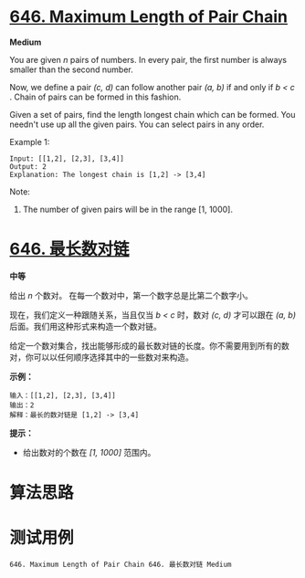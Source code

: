 # [646. Maximum Length of Pair Chain][enTitle]

**Medium**

You are given  *n*  pairs of numbers. In every pair, the first number is always smaller than the second number.

Now, we define a pair  *(c, d)*  can follow another pair  *(a, b)*  if and only if  *b < c* . Chain of pairs can be formed in this fashion.

Given a set of pairs, find the length longest chain which can be formed. You needn't use up all the given pairs. You can select pairs in any order.

Example 1:

```
Input: [[1,2], [2,3], [3,4]]
Output: 2
Explanation: The longest chain is [1,2] -> [3,4]

```



Note:

1. The number of given pairs will be in the range [1, 1000].




# [646. 最长数对链][cnTitle]

**中等**

给出  *n*  个数对。 在每一个数对中，第一个数字总是比第二个数字小。

现在，我们定义一种跟随关系，当且仅当  *b < c*  时，数对 *(c, d)*  才可以跟在  *(a, b)*  后面。我们用这种形式来构造一个数对链。

给定一个数对集合，找出能够形成的最长数对链的长度。你不需要用到所有的数对，你可以以任何顺序选择其中的一些数对来构造。



**示例：** 

```
输入：[[1,2], [2,3], [3,4]]
输出：2
解释：最长的数对链是 [1,2] -> [3,4]

```



**提示：** 

- 给出数对的个数在  *[1, 1000]*  范围内。




# 算法思路

# 测试用例
```
646. Maximum Length of Pair Chain 646. 最长数对链 Medium
```

[enTitle]: https://leetcode.com/problems/maximum-length-of-pair-chain/
[cnTitle]: https://leetcode-cn.com/problems/maximum-length-of-pair-chain/
